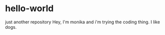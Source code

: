 # hello-world
just another repository
Hey, 
I'm monika and i'm trying the coding thing. 
I like dogs.
